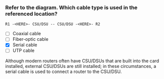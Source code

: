 ### Refer to the diagram. Which cable type is used in the referenced location?
```
R1 -<HERE>- CSU/DSU -- CSU/DSU -<HERE>- R2
```
- [ ] Coaxial cable
- [ ] Fiber-optic cable
- [x] Serial cable
- [ ] UTP cable

Although modern routers often have CSU/DSUs that are built into the card installed, external CSU/DSUs are still installed; in these circumstances, a serial cable is used to connect a router to the CSU/DSU.
